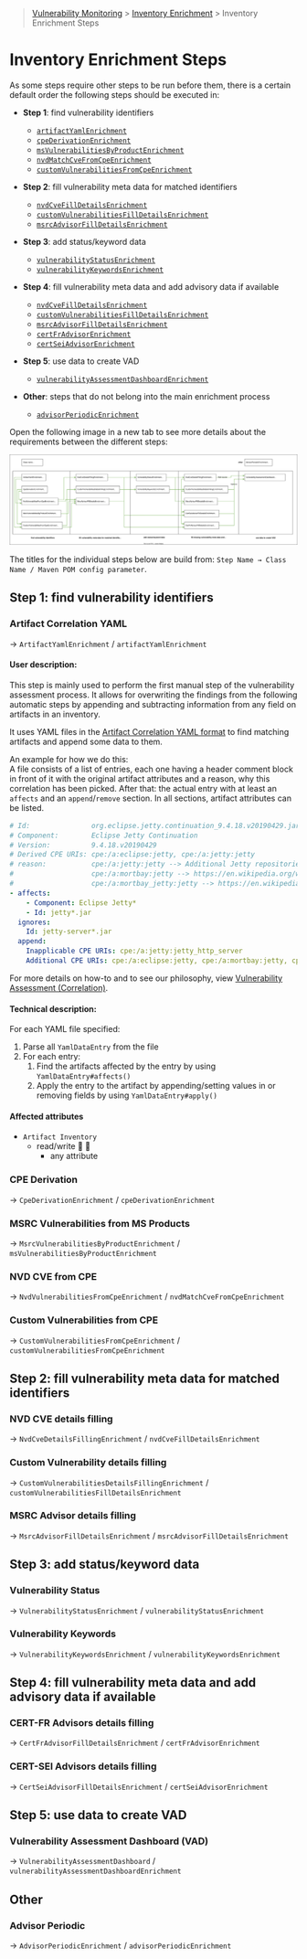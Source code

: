 > [Vulnerability Monitoring](../inventory-enrichment-overview.md) > [Inventory Enrichment](inventory-enrichment.md) >
> Inventory Enrichment Steps

# Inventory Enrichment Steps

As some steps require other steps to be run before them, there is a certain default order the following steps should be
executed in:

- **Step 1**: find vulnerability identifiers
    - [`artifactYamlEnrichment`](#artifact-correlation-yaml)
    - [`cpeDerivationEnrichment`](#cpe-derivation)
    - [`msVulnerabilitiesByProductEnrichment`](#msrc-vulnerabilities-from-ms-products)
    - [`nvdMatchCveFromCpeEnrichment`](#nvd-cve-from-cpe)
    - [`customVulnerabilitiesFromCpeEnrichment`](#custom-vulnerabilities-from-cpe)

- **Step 2**: fill vulnerability meta data for matched identifiers
    - [`nvdCveFillDetailsEnrichment`](#nvd-cve-details-filling)
    - [`customVulnerabilitiesFillDetailsEnrichment`](#custom-vulnerability-details-filling)
    - [`msrcAdvisorFillDetailsEnrichment`](#msrc-advisor-details-filling)

- **Step 3**: add status/keyword data
    - [`vulnerabilityStatusEnrichment`]()
    - [`vulnerabilityKeywordsEnrichment`]()

- **Step 4**: fill vulnerability meta data and add advisory data if available
    - [`nvdCveFillDetailsEnrichment`](#nvd-cve-details-filling)
    - [`customVulnerabilitiesFillDetailsEnrichment`](#custom-vulnerability-details-filling)
    - [`msrcAdvisorFillDetailsEnrichment`](#msrc-advisor-details-filling)
    - [`certFrAdvisorEnrichment`](#cert-fr-advisors-details-filling)
    - [`certSeiAdvisorEnrichment`](#cert-sei-advisors-details-filling)

- **Step 5**: use data to create VAD
    - [`vulnerabilityAssessmentDashboardEnrichment`](#vulnerability-assessment-dashboard--vad-)

- **Other**: steps that do not belong into the main enrichment process
    - [`advisorPeriodicEnrichment`](#advisor-periodic)

Open the following image in a new tab to see more details about the requirements between the different steps:

![Enrichment steps order](inventory-enrichment-steps-order.svg)

The titles for the individual steps below are build from: `Step Name → Class Name / Maven POM config parameter`.

## Step 1: find vulnerability identifiers

### Artifact Correlation YAML

→ `ArtifactYamlEnrichment` / `artifactYamlEnrichment`

#### User description:  
This step is mainly used to perform the first manual step of the vulnerability assessment process. It allows for
overwriting the findings from the following automatic steps by appending and subtracting information from any field on
artifacts in an inventory.

It uses YAML files in the [Artifact Correlation YAML format](example-data/artifact-data.json) to find matching artifacts
and append some data to them.

An example for how we do this:  
A file consists of a list of entries, each one having a header comment block in front of it with the original artifact
attributes and a reason, why this correlation has been picked. After that: the actual entry with at least an `affects`
and an `append`/`remove` section. In all sections, artifact attributes can be listed.

```yaml
# Id:               org.eclipse.jetty.continuation_9.4.18.v20190429.jar
# Component:        Eclipse Jetty Continuation
# Version:          9.4.18.v20190429
# Derived CPE URIs: cpe:/a:eclipse:jetty, cpe:/a:jetty:jetty
# reason:           cpe:/a:jetty:jetty --> Additional Jetty repositories not covered by the Eclipse Foundation IP policy
#                   cpe:/a:mortbay:jetty --> https://en.wikipedia.org/wiki/Jetty_(web_server)#History
#                   cpe:/a:mortbay_jetty:jetty --> https://en.wikipedia.org/wiki/Jetty_(web_server)#History
- affects:
    - Component: Eclipse Jetty*
    - Id: jetty*.jar
  ignores:
    Id: jetty-server*.jar
  append:
    Inapplicable CPE URIs: cpe:/a:jetty:jetty_http_server
    Additional CPE URIs: cpe:/a:eclipse:jetty, cpe:/a:mortbay:jetty, cpe:/a:mortbay_jetty:jetty, cpe:/a:jetty:jetty
```

For more details on how-to and to see our philosophy, view
[Vulnerability Assessment (Correlation)](artifact-correlation.md).

#### Technical description:  
For each YAML file specified:

1. Parse all `YamlDataEntry` from the file
2. For each entry:
    1. Find the artifacts affected by the entry by using `YamlDataEntry#affects()`
    2. Apply the entry to the artifact by appending/setting values in or removing fields by using
       `YamlDataEntry#apply()`

#### Affected attributes

- `Artifact Inventory`
  - read/write :mag_right: :memo:
    - any attribute

### CPE Derivation

→ `CpeDerivationEnrichment` / `cpeDerivationEnrichment`

### MSRC Vulnerabilities from MS Products

→ `MsrcVulnerabilitiesByProductEnrichment` / `msVulnerabilitiesByProductEnrichment`

### NVD CVE from CPE

→ `NvdVulnerabilitiesFromCpeEnrichment` / `nvdMatchCveFromCpeEnrichment`

### Custom Vulnerabilities from CPE

→ `CustomVulnerabilitiesFromCpeEnrichment` / `customVulnerabilitiesFromCpeEnrichment`

## Step 2: fill vulnerability meta data for matched identifiers

### NVD CVE details filling

→ `NvdCveDetailsFillingEnrichment` / `nvdCveFillDetailsEnrichment`

### Custom Vulnerability details filling

→ `CustomVulnerabilitiesDetailsFillingEnrichment` / `customVulnerabilitiesFillDetailsEnrichment`

### MSRC Advisor details filling

→ `MsrcAdvisorFillDetailsEnrichment` / `msrcAdvisorFillDetailsEnrichment`

## Step 3: add status/keyword data

### Vulnerability Status

→ `VulnerabilityStatusEnrichment` / `vulnerabilityStatusEnrichment`

### Vulnerability Keywords

→ `VulnerabilityKeywordsEnrichment` / `vulnerabilityKeywordsEnrichment`

## Step 4: fill vulnerability meta data and add advisory data if available

### CERT-FR Advisors details filling

→ `CertFrAdvisorFillDetailsEnrichment` / `certFrAdvisorEnrichment`

### CERT-SEI Advisors details filling

→ `CertSeiAdvisorFillDetailsEnrichment` / `certSeiAdvisorEnrichment`

## Step 5: use data to create VAD

### Vulnerability Assessment Dashboard (VAD)

→ `VulnerabilityAssessmentDashboard` / `vulnerabilityAssessmentDashboardEnrichment`

## Other

### Advisor Periodic

→ `AdvisorPeriodicEnrichment` / `advisorPeriodicEnrichment`
